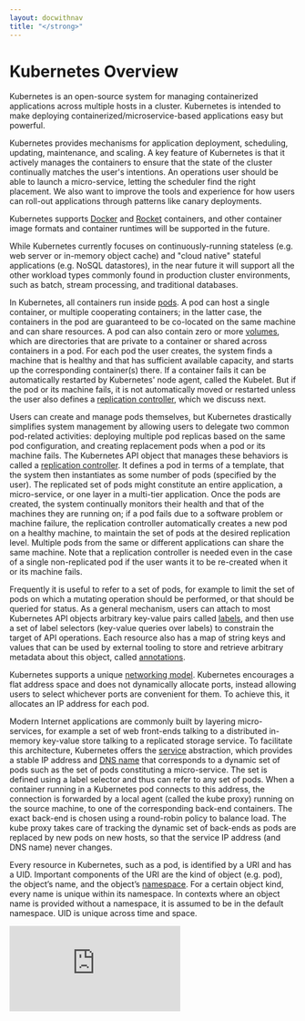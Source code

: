 ```yaml
---
layout: docwithnav
title: "</strong>"
---
```

<!-- BEGIN MUNGE: UNVERSIONED_WARNING -->


<!-- END MUNGE: UNVERSIONED_WARNING -->

# Kubernetes Overview

Kubernetes is an open-source system for managing containerized applications across multiple hosts in a cluster. Kubernetes is intended to make deploying containerized/microservice-based applications easy but powerful.

Kubernetes provides mechanisms for application deployment, scheduling, updating, maintenance, and scaling. A key feature of Kubernetes is that it actively manages the containers to ensure that the state of the cluster continually matches the user's intentions. An operations user should be able to launch a micro-service, letting the scheduler find the right placement. We also want to improve the tools and experience for how users can roll-out applications through patterns like canary deployments.

Kubernetes supports [Docker](http://www.docker.io) and [Rocket](https://coreos.com/blog/rocket/) containers, and other container image formats and container runtimes will be supported in the future.

While Kubernetes currently focuses on continuously-running stateless (e.g. web server or in-memory object cache) and "cloud native" stateful applications (e.g. NoSQL datastores), in the near future it will support all the other workload types commonly found in production cluster environments, such as batch, stream processing, and traditional databases.

In Kubernetes, all containers run inside [pods](pods.html). A pod can host a single container, or multiple cooperating containers; in the latter case, the containers in the pod are guaranteed to be co-located on the same machine and can share resources. A pod can also contain zero or more [volumes](volumes.html), which are directories that are private to a container or shared across containers in a pod. For each pod the user creates, the system finds a machine that is healthy and that has sufficient available capacity, and starts up the corresponding container(s) there. If a container fails it can be automatically restarted by Kubernetes' node agent, called the Kubelet. But if the pod or its machine fails, it is not automatically moved or restarted unless the user also defines a [replication controller](replication-controller.html), which we discuss next.

Users can create and manage pods themselves, but Kubernetes drastically simplifies system management by allowing users to delegate two common pod-related activities: deploying multiple pod replicas based on the same pod configuration, and creating replacement pods when a pod or its machine fails. The Kubernetes API object that manages these behaviors is called a [replication controller](replication-controller.html). It defines a pod in terms of a template, that the system then instantiates as some number of pods (specified by the user). The replicated set of pods might constitute an entire application, a micro-service, or one layer in a multi-tier application. Once the pods are created, the system continually monitors their health and that of the machines they are running on; if a pod fails due to a software problem or machine failure, the replication controller automatically creates a new pod on a healthy machine, to maintain the set of pods at the desired replication level. Multiple pods from the same or different applications can share the same machine. Note that a replication controller is needed even in the case of a single non-replicated pod if the user wants it to be re-created when it or its machine fails.

Frequently it is useful to refer to a set of pods, for example to limit the set of pods on which a mutating operation should be performed, or that should be queried for status. As a general mechanism, users can attach to most Kubernetes API objects arbitrary key-value pairs called [labels](labels.html), and then use a set of label selectors (key-value queries over labels) to constrain the target of API operations. Each resource also has a map of string keys and values that can be used by external tooling to store and retrieve arbitrary metadata about this object, called [annotations](annotations.html).

Kubernetes supports a unique [networking model](../admin/networking.html). Kubernetes encourages a flat address space and does not dynamically allocate ports, instead allowing users to select whichever ports are convenient for them. To achieve this, it allocates an IP address for each pod.

Modern Internet applications are commonly built by layering micro-services, for example a set of web front-ends talking to a distributed in-memory key-value store talking to a replicated storage service. To facilitate this architecture, Kubernetes offers the [service](services.html) abstraction, which provides a stable IP address and [DNS name](../admin/dns.html) that corresponds to a dynamic set of pods such as the set of pods constituting a micro-service. The set is defined using a label selector and thus can refer to any set of pods. When a container running in a Kubernetes pod connects to this address, the connection is forwarded by a local agent (called the kube proxy) running on the source machine, to one of the corresponding back-end containers. The exact back-end is chosen using a round-robin policy to balance load. The kube proxy takes care of tracking the dynamic set of back-ends as pods are replaced by new pods on new hosts, so that the service IP address (and DNS name) never changes.

Every resource in Kubernetes, such as a pod, is identified by a URI and has a UID. Important components of the URI are the kind of object (e.g. pod), the object’s name, and the object’s [namespace](namespaces.html). For a certain object kind, every name is unique within its namespace. In contexts where an object name is provided without a namespace, it is assumed to be in the default namespace. UID is unique across time and space.


<!-- BEGIN MUNGE: GENERATED_ANALYTICS -->
[![Analytics](https://kubernetes-site.appspot.com/UA-36037335-10/GitHub/docs/user-guide/overview.md?pixel)]()
<!-- END MUNGE: GENERATED_ANALYTICS -->

